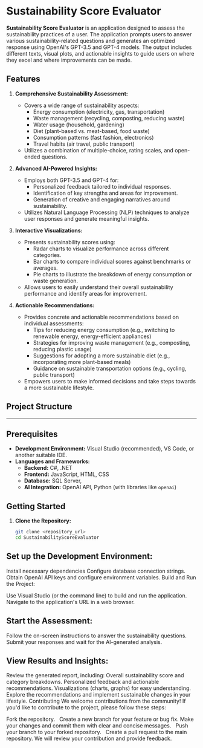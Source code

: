 # Sustainability Score Evaluator

**Sustainability Score Evaluator** is an application designed to assess the sustainability practices of a user. The application prompts users to answer various sustainability-related questions and generates an optimized response using OpenAI's GPT-3.5 and GPT-4 models. The output includes different texts, visual plots, and actionable insights to guide users on where they excel and where improvements can be made.

## Features

1. **Comprehensive Sustainability Assessment:**
    - Covers a wide range of sustainability aspects:
        - Energy consumption (electricity, gas, transportation)
        - Waste management (recycling, composting, reducing waste)
        - Water usage (household, gardening)
        - Diet (plant-based vs. meat-based, food waste)
        - Consumption patterns (fast fashion, electronics)
        - Travel habits (air travel, public transport)
    - Utilizes a combination of multiple-choice, rating scales, and open-ended questions.

2. **Advanced AI-Powered Insights:**
    - Employs both GPT-3.5 and GPT-4 for:
        - Personalized feedback tailored to individual responses.
        - Identification of key strengths and areas for improvement.
        - Generation of creative and engaging narratives around sustainability.
    - Utilizes Natural Language Processing (NLP) techniques to analyze user responses and generate meaningful insights.

3. **Interactive Visualizations:**
    - Presents sustainability scores using:
        - Radar charts to visualize performance across different categories.
        - Bar charts to compare individual scores against benchmarks or averages.
        - Pie charts to illustrate the breakdown of energy consumption or waste generation.
    - Allows users to easily understand their overall sustainability performance and identify areas for improvement.

4. **Actionable Recommendations:**
    - Provides concrete and actionable recommendations based on individual assessments:
        - Tips for reducing energy consumption (e.g., switching to renewable energy, energy-efficient appliances)
        - Strategies for improving waste management (e.g., composting, reducing plastic usage)
        - Suggestions for adopting a more sustainable diet (e.g., incorporating more plant-based meals)
        - Guidance on sustainable transportation options (e.g., cycling, public transport)
    - Empowers users to make informed decisions and take steps towards a more sustainable lifestyle.

## Project Structure

-----------------------------------------------------------


## Prerequisites

- **Development Environment:** Visual Studio (recommended), VS Code, or another suitable IDE.
- **Languages and Frameworks:**
    - **Backend:** C#, .NET 
    - **Frontend:** JavaScript, HTML, CSS
    - **Database:** SQL Server,
    - **AI Integration:** OpenAI API, Python (with libraries like `openai`)

## Getting Started

1. **Clone the Repository:**

   ```bash
   git clone <repository_url>
   cd SustainabilityScoreEvaluator
   
## Set up the Development Environment:

Install necessary dependencies
Configure database connection strings.
Obtain OpenAI API keys and configure environment variables.
Build and Run the Project:

Use Visual Studio (or the command line) to build and run the application.
Navigate to the application's URL in a web browser.

## Start the Assessment:

Follow the on-screen instructions to answer the sustainability questions.
Submit your responses and wait for the AI-generated analysis.

## View Results and Insights:

Review the generated report, including:
Overall sustainability score and category breakdowns.
Personalized feedback and actionable recommendations.
Visualizations (charts, graphs) for easy understanding.
Explore the recommendations and implement sustainable changes in your lifestyle.
Contributing
We welcome contributions from the community! If you'd like to contribute to the project, please follow these steps:

Fork the repository.   
Create a new branch for your feature or bug fix.
Make your changes and commit them with clear and concise messages.   
Push your branch to your forked repository.   
Create a pull request to the main repository.
We will review your contribution and provide feedback.

